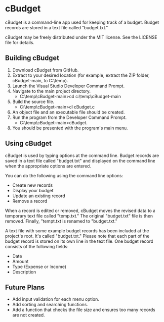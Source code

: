 # cBudget  

cBudget is a command-line app used for keeping track of a budget. Budget records are stored in a text file called "budget.txt."

cBudget may be freely distributed under the MIT license. See the LICENSE file for details.

## Building cBudget  

1. Download cBudget from GitHub.
2. Extract to your desired location (for example, extract the ZIP folder, cBudget-main, to C:\temp\).
3. Launch the Visual Studio Developer Command Prompt.
4. Navigate to the main project directory.
   - C:\temp\cBudget-main>cd c:\temp\cBudget-main
5. Build the source file.
   - C:\temp\cBudget-main>cl cBudget.c
6. An object file and an executable file should be created.
7. Run the program from the Developer Command Prompt.
   - C:\temp\cBudget-main>cBudget.
8. You should be presented with the program's main menu.

## Using cBudget  

cBudget is used by typing options at the command line. Budget records are saved in a text file called "budget.txt" and displayed on the command line when the appropriate options are entered.

You can do the following using the command line options:
- Create new records
- Display your budget
- Update an existing record
- Remove a record

When a record is edited or removed, cBudget moves the revised data to a temporary text file called "temp.txt." The original "budget.txt" file is then removed. Finally, "tempt.txt is renamed to "budget.txt."

A text file with some example budget records has been included at the project's root. It's called "budget.txt." Please note that each part of the budget record is stored on its own line in the text file. One budget record consists of the following fields:
- Date
- Amount
- Type (Expense or Income)
- Description

## Future Plans  

- Add input validation for each menu option.
- Add sorting and searching functions.
- Add a function that checks the file size and ensures too many records are not created.
